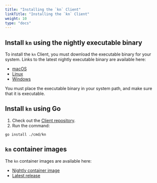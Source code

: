 ```yaml
---
title: "Installing the `kn` Client"
linkTitle: "Installing the `kn` Client"
weight: 10
type: "docs"
---
```


## Install `kn` using the nightly executable binary
To install the `kn` Client, you must download the executable binary for your system. Links to the latest nightly executable binary are available here:
  - [macOS](https://storage.googleapis.com/knative-nightly/client/latest/kn-darwin-amd64)
  - [Linux](https://storage.googleapis.com/knative-nightly/client/latest/kn-linux-amd64)
  - [Windows](https://storage.googleapis.com/knative-nightly/client/latest/kn-windows-amd64.exe)

You must place the executable binary in your system path, and make sure that it is executable.

## Install `kn` using Go
1. Check out the [Client repository](https://github.com/knative/client).
1. Run the command:
  ```
  go install ./cmd/kn
  ```

## `kn` container images
The `kn` container images are available here:
- [Nightly container image](gcr.io/knative-nightly/knative.dev/client/cmd/kn)
- [Latest release](gcr.io/knative-releases/knative.dev/client/cmd/kn)
